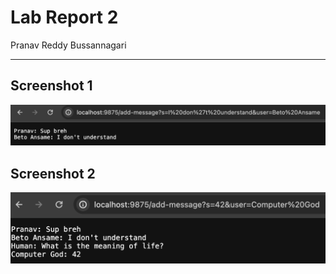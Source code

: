 # **Lab Report 2**

Pranav Reddy Bussannagari
***

## Screenshot 1
![ChatServerUse](ChatServerUse.png)

## Screenshot 2
![ChatServerUse2](ChatServerUse2.png)

